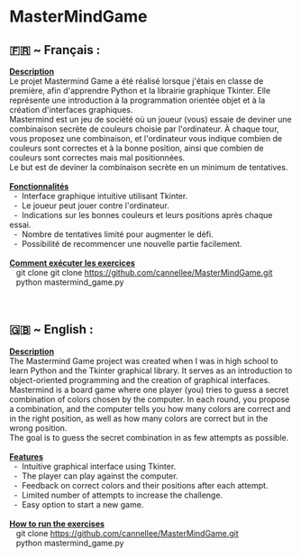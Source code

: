 # MasterMindGame
## 🇫🇷 ~ Français :<br>
**<u>Description<br></u>**
Le projet Mastermind Game a été réalisé lorsque j'étais en classe de première, afin d'apprendre Python et la librairie graphique Tkinter. Elle représente une introduction à la programmation orientée objet et à la création d'interfaces graphiques.<br>
Mastermind est un jeu de société où un joueur (vous) essaie de deviner une combinaison secrète de couleurs choisie par l'ordinateur. À chaque tour, vous proposez une combinaison, et l'ordinateur vous indique combien de couleurs sont correctes et à la bonne position, ainsi que combien de couleurs sont correctes mais mal positionnées.<br>
Le but est de deviner la combinaison secrète en un minimum de tentatives.<br>
<br>
**<u>Fonctionnalités<br></u>**
&nbsp;&nbsp;-&nbsp;&nbsp;Interface graphique intuitive utilisant Tkinter.<br>
&nbsp;&nbsp;-&nbsp;&nbsp;Le joueur peut jouer contre l'ordinateur.<br>
&nbsp;&nbsp;-&nbsp;&nbsp;Indications sur les bonnes couleurs et leurs positions après chaque essai.<br>
&nbsp;&nbsp;-&nbsp;&nbsp;Nombre de tentatives limité pour augmenter le défi.<br>
&nbsp;&nbsp;-&nbsp;&nbsp;Possibilité de recommencer une nouvelle partie facilement.<br>
<br>
**<u>Comment exécuter les exercices<br></u>**
&nbsp;&nbsp;&nbsp;git clone git clone https://github.com/cannellee/MasterMindGame.git<br>
&nbsp;&nbsp;&nbsp;python mastermind_game.py<br>
<br>
<br>
## 🇬🇧 ~ English :<br>
**<u>Description<br></u>**
The Mastermind Game project was created when I was in high school to learn Python and the Tkinter graphical library. It serves as an introduction to object-oriented programming and the creation of graphical interfaces.<br>
Mastermind is a board game where one player (you) tries to guess a secret combination of colors chosen by the computer. In each round, you propose a combination, and the computer tells you how many colors are correct and in the right position, as well as how many colors are correct but in the wrong position.<br>
The goal is to guess the secret combination in as few attempts as possible.<br>
<br>
**<u>Features<br></u>** 
&nbsp;&nbsp;-&nbsp;&nbsp;Intuitive graphical interface using Tkinter.<br>
&nbsp;&nbsp;-&nbsp;&nbsp;The player can play against the computer.<br>
&nbsp;&nbsp;-&nbsp;&nbsp;Feedback on correct colors and their positions after each attempt.<br>
&nbsp;&nbsp;-&nbsp;&nbsp;Limited number of attempts to increase the challenge.<br>
&nbsp;&nbsp;-&nbsp;&nbsp;Easy option to start a new game.<br>
<br>
**<u>How to run the exercises<br></u>**
&nbsp;&nbsp;&nbsp;git clone https://github.com/cannellee/MasterMindGame.git<br>
&nbsp;&nbsp;&nbsp;python mastermind_game.py<br>
